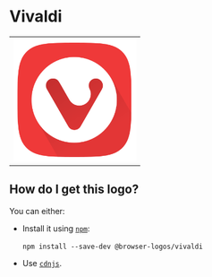 # Vivaldi

<table>
    <tr height=230>
        <td>
            <a href="https://github.com/alrra/browser-logos/tree/105081906f432b68e8ea5a663e4ec8e547384380/src/vivaldi">
                <img width=220 src="https://raw.githubusercontent.com/alrra/browser-logos/105081906f432b68e8ea5a663e4ec8e547384380/src/vivaldi/vivaldi.svg?sanitize=true" alt="Vivaldi browser logo">
            </a>
        </td>
    </tr>
</table>

## How do I get this logo?

You can either:

* Install it using [`npm`][npm]:

  `npm install --save-dev @browser-logos/vivaldi`

* Use [`cdnjs`][cdnjs].

<!-- Link labels: -->

[cdnjs]: https://cdnjs.com/libraries/browser-logos
[npm]: https://www.npmjs.com/
